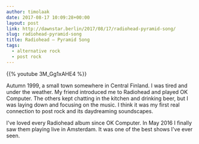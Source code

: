 ```yaml
---
author: timolaak
date: 2017-08-17 10:09:28+00:00
layout: post
link: http://dawnstar.berlin/2017/08/17/radiohead-pyramid-song/
slug: radiohead-pyramid-song
title: Radiohead – Pyramid Song
tags:
  - alternative rock
  - post rock
---
```


{{% youtube 3M_Gg1xAHE4 %}}

Autumn 1999, a small town somewhere in Central Finland. I was tired and under the weather. My friend introduced me to Radiohead and played OK Computer. The others kept chatting in the kitchen and drinking beer, but I was laying down and focusing on the music. I think it was my first real connection to post rock and its daydreaming soundscapes.

I've loved every Radiohead album since OK Computer. In May 2016 I finally saw them playing live in Amsterdam. It was one of the best shows I've ever seen.
